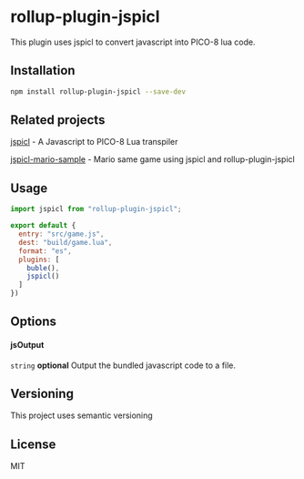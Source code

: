 # rollup-plugin-jspicl
This plugin uses jspicl to convert javascript into PICO-8 lua code.

## Installation

```bash
npm install rollup-plugin-jspicl --save-dev
```

## Related projects
[jspicl](https://github.com/AgronKabashi/jspicl) - A Javascript to PICO-8 Lua transpiler

[jspicl-mario-sample](https://github.com/AgronKabashi/jspicl-mario-sample) - Mario same game using jspicl and rollup-plugin-jspicl

## Usage

```js
import jspicl from "rollup-plugin-jspicl";

export default {
  entry: "src/game.js",
  dest: "build/game.lua",
  format: "es",
  plugins: [
    buble(),
    jspicl()
  ]
})
```

## Options
#### jsOutput
`string` **optional** Output the bundled javascript code to a file.

## Versioning
This project uses semantic versioning

## License
MIT